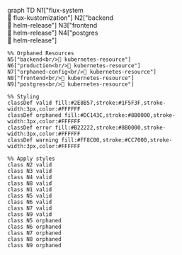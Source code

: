 graph TD
    N1["flux-system<br/>📁 flux-kustomization"]
    N2["backend<br/>🚀 helm-release"]
    N3["frontend<br/>🚀 helm-release"]
    N4["postgres<br/>🚀 helm-release"]

    %% Orphaned Resources
    N5["backend<br/>📄 kubernetes-resource"]
    N6["production<br/>📄 kubernetes-resource"]
    N7["orphaned-config<br/>📄 kubernetes-resource"]
    N8["frontend<br/>📄 kubernetes-resource"]
    N9["postgres<br/>📄 kubernetes-resource"]

    %% Styling
    classDef valid fill:#2E8B57,stroke:#1F5F3F,stroke-width:3px,color:#FFFFFF
    classDef orphaned fill:#DC143C,stroke:#8B0000,stroke-width:3px,color:#FFFFFF
    classDef error fill:#B22222,stroke:#8B0000,stroke-width:3px,color:#FFFFFF
    classDef warning fill:#FF8C00,stroke:#CC7000,stroke-width:3px,color:#FFFFFF

    %% Apply styles
    class N2 valid
    class N3 valid
    class N4 valid
    class N8 valid
    class N1 valid
    class N5 valid
    class N6 valid
    class N7 valid
    class N9 valid
    class N5 orphaned
    class N6 orphaned
    class N7 orphaned
    class N8 orphaned
    class N9 orphaned